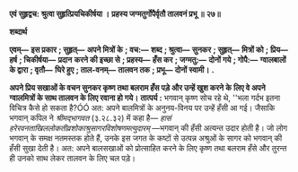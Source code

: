 **एवं सुहृद्वच: श्रुत्वा सुहृत्प्रियचिकीर्षया ।** **प्रहस्य जग्मतुर्गोपैर्वृतौ तालवनं प्रभू ॥ २७॥** 

**शब्दार्थ** 

**एवम्—** **इस प्रकार** **; सुहृत्—** **अपने मित्रों के** **; वच:—** **शब्द** **; श्रुत्वा—** **सुनकर** **; सुहृत्—** **मित्रों को** **; प्रिय—** **हर्ष** **; चिकीर्षया—** **प्रदान** **करने की इच्छा से** **; प्रहस्य—** **हँस कर** **; जग्मतु:—** **दोनों गये** **; गोपै:—** **ग्वालबालों के द्वारा** **; वृतौ—** **घिरे हुए** **; ताल-वनम्—** **तालवन तक** **; प्रभू—** **दोनों स्वामी।** **.** 

**अपने प्रिय सखाओं के वचन सुनकर कृष्ण तथा बलराम हँस पड़े और उन्हें खुश करने के** **लिए वे अपने ग्वालमित्रों के साथ तालवन के लिए रवाना हो गये।** **तात्पर्य :** भगवान् कृष्ण सोच रहे थे, ''भला गर्दभ इतना विचित्र कैसे हो सकता है?ÓÓ अत: अपने बालमित्रों के अनुनय-विनय पर उन्हें हँसी आ गई। जैसाकि भगवान् कपिल ने *श्रीमद्भागवत*  (३.२८.३२) में कहा है— *हासं हरेरवनताखिललोकतीव्रशोकाश्रुसागरविशोषणमत्युदारम्* —भगवान् की हँसी अत्यन्त उदार होती है। जो लोग भगवान् के समक्ष नतमस्तक होते हैं, उनके इस जगत के कष्टों से उत्पन्न अश्रुओं के सागर को भगवान् की हँसी सुखा देती है। अत: अपने बालसखाओं को प्रोत्साहित करने के लिए कृष्ण तथा बलराम हँसे और तुरन्त ही उनको साथ लेकर तालवन के लिए चल पड़े।  